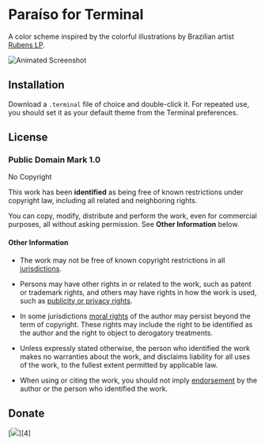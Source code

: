 # Paraíso for Terminal

A color scheme inspired by the colorful illustrations by Brazilian artist [Rubens LP][1].

![Animated Screenshot][2]

## Installation

Download a `.terminal` file of choice and double-click it. For repeated use, you should set it as your default theme from the Terminal preferences.

## License

### Public Domain Mark 1.0
No Copyright

This work has been **identified** as being free of known restrictions under copyright law, including all related and neighboring rights.

You can copy, modify, distribute and perform the work, even for commercial purposes, all without asking permission. See **Other Information** below.

#### Other Information
* The work may not be free of known copyright restrictions in all [jurisdictions](http://creativecommons.org/publicdomain/mark/1.0/).

* Persons may have other rights in or related to the work, such as patent or trademark rights, and others may have rights in how the work is used, such as [publicity or privacy rights](http://wiki.creativecommons.org/Frequently_Asked_Questions#When_are_publicity_rights_relevant.3F).

* In some jurisdictions [moral rights](http://creativecommons.org/publicdomain/mark/1.0/) of the author may persist beyond the term of copyright. These rights may include the right to be identified as the author and the right to object to derogatory treatments.

* Unless expressly stated otherwise, the person who identified the work makes no warranties about the work, and disclaims liability for all uses of the work, to the fullest extent permitted by applicable law.

* When using or citing the work, you should not imply [endorsement](http://creativecommons.org/publicdomain/mark/1.0/) by the author or the person who identified the work.

## Donate

[<img src="https://raw.github.com/balupton/flattr-buttons/master/badge-89x18.gif" />][4]

[1]: http://www.rubenslp.com.br/
[2]: https://raw.github.com/idleberg/Paraiso-Terminal/master/images/screenshot.gif
[3]: https://flattr.com/submit/auto?user_id=idleberg&url=https://github.com/idleberg/Paraiso-Terminal/&title=Paraiso&20Color%20Scheme&description=A%29color%29scheme%29inspired%29by%29the%29colorful%29illustrations%29by%29Brazilian%29artist%29Rubens%29LP&language=en_GB&tags=terminal,color%20scheme,theme,syntax%20highlight,style-sheets&hidden=0&category=software